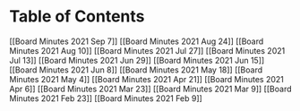 # Table of Contents
[[Board Minutes 2021 Sep 7]]
[[Board Minutes 2021 Aug 24]]
[[Board Minutes 2021 Aug 10]]
[[Board Minutes 2021 Jul 27]]
[[Board Minutes 2021 Jul 13]]
[[Board Minutes 2021 Jun 29]]
[[Board Minutes 2021 Jun 15]]
[[Board Minutes 2021 Jun 8]]
[[Board Minutes 2021 May 18]]
[[Board Minutes 2021 May 4]]
[[Board Minutes 2021 Apr 21]]
[[Board Minutes 2021 Apr 6]]
[[Board Minutes 2021 Mar 23]]
[[Board Minutes 2021 Mar 9]]
[[Board Minutes 2021 Feb 23]]
[[Board Minutes 2021 Feb 9]] 
    